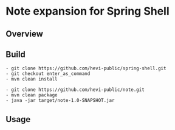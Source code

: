 # Note expansion for Spring Shell

## Overview

## Build
```
- git clone https://github.com/hevi-public/spring-shell.git
- git checkout enter_as_command
- mvn clean install

- git clone https://github.com/hevi-public/note.git
- mvn clean package
- java -jar target/note-1.0-SNAPSHOT.jar
```

## Usage
